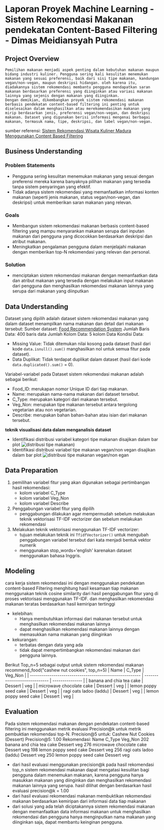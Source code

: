 # Laporan Proyek Machine Learning - Sistem Rekomendasi Makanan pendekatan Content-Based Filtering - Dimas Meidiansyah Putra

## Project Overview
    Pemilihan makanan menjadi aspek penting dalam kebutuhan makanan maupun bidang industri kuliner. Pengguna sering kali kesulitan menemukan makanan yang sesuai preferensi, baik dari sisi tipe makanan, kandungan vegan/non-vegan, maupun deskripsi hidangan. oleh karena itu, diadakannya sistem rekomendasi membantu pengguna mendapatkan saran makanan berdasarkan preferensi yang diinginkan atau variasi makanan lainnya yang sejenis dengan makanan yang diinginkan. 
    Dengan demikian, dikembangkan proyek sistem rekomendasi makanan berbasis pendekatan content-based filtering ini penting untuk diselesaikan dalam menghasilkan atau merekomendasikan makanan yang mirip berdasarkan jenis, preferensi vegan/non-vegan, dan deskripsi makanan. Dataset yang digunakan berisi informasi mengenai berbagai makanan, termasuk nama, tipe, deskripsi, dan label vegan/non-vegan.
    
sumber referensi: [Sistem Rekomendasi Wisata Kuliner Madura Menggunakan Content Based Filtering](https://jurnal.yudharta.ac.id/v2/index.php/EXPLORE-IT/article/view/5366)

## Business Understanding    
### Problem Statements
- Pengguna sering kesulitan menemukan makanan yang sesuai dengan preferensi mereka karena banyaknya pilihan makanan yang tersedia tanpa sistem penyaringan yang efektif.
- Tidak adanya sistem rekomendasi yang memanfaatkan informasi konten makanan (seperti jenis makanan, status vegan/non-vegan, dan deskripsi) untuk memberikan saran makanan yang relevan.
### Goals
- Membangun sistem rekomendasi makanan berbasis content-based filtering yang mampu menyarankan makanan serupa dari inputan makanan dari pengguna yang dicocokkan berdasarkan deskripsi dan atribut makanan.
- Meningkatkan pengalaman pengguna dalam menjelajahi makanan dengan memberikan top-N rekomendasi yang relevan dan personal.
### Solution
- menciptakan sistem rekomendasi makanan dengan memanfaatkan data dan atribut makanan yang tersedia dengan melakukan input makanan dari pengguna dan menghasilkan rekomendasi makanan lainnya yang serupa dari makanan yang diinputkan

## Data Understanding
Dataset yang dipilih adalah dataset sistem rekomendasi makanan yang dalam dataset menampilkan nama makanan dan detail dari makanan tersebut:
Sumber dataset: [Food Recommendation System](https://www.kaggle.com/datasets/schemersays/food-recommendation-system)
Jumlah Baris Data: 400 baris data
Jumlah Kolom Data: 5 kolom Data
Kondisi Data:
- Missing Value: Tidak ditemukan nilai kosong pada dataset (hasil dari kode `data.isnull().sum()` manghasilkan nol untuk semua fitur pada dataset).
- Data Duplikat: Tidak terdapat duplikat dalam dataset (hasil dari kode `data.duplicated().sum()` = 0).
  
Variabel-variabel pada Dataset sistem rekomendasi makanan adalah sebagai berikut:
- Food_ID: merukapan nomor Unique ID dari tiap makanan.
- Name: merupakan nama-nama makanan dari dataset tersebut.
- C_Type: merupakan kategori dari makanan tersebut.
- Veg_Non: merupakan tipe makanan tersebut antara tergolong vegetarian atau non vegetarian.
- Describe: merupakan bahan bahan-bahan atau isian dari makanan tersebut.

**teknik visualisasi data dalam menganalisis dataset**
- Identifikasi distribusi variabel kategori tipe makanan disajikan dalam bar plot
![distribusi tipe makanan)](https://github.com/user-attachments/assets/4fc70d03-7a09-440d-b4cf-a2d834840254)
- Identifikasi distribusi variabel tipe makanan vegan/non vegan disajikan dalam bar plot
![distribusi tipe makanan vegan/non egan](https://github.com/user-attachments/assets/866d36b2-eaab-4d08-bb31-d2cb025f4f35)

## Data Preparation
1. pemilihan variabel fitur yang akan digunakan sebagai pertimbangan hasil rekomendasi:
   - kolom variabel C_Type
   - kolom variabel Veg_Non
   - kolom variabel Describe
2. Penggabungan variabel fitur yang dipilih
   - penggabungan dilakukan agar mempermudah sebelum melakukan teknik vektorisasi TF-IDF vectorizer dan sebelum melakukan rekomendasi
3. Melakukan teknik vektorisasi menggunakan TF-IDF vectorizer:
   - tujuan melakukan teknik ini `TfidfVectorizer()` untuk mengubah penggabungan variabel tersebut dari kata menjadi bentuk vektor numerik
   - menggunakan stop_words='english' karenakan dataset menggunakan bahasa Inggris.

## Modeling
cara kerja sistem rekomendasi ini dengan menggunakan pendekatan content-based Filtering menghitung hasil kesamaan tiap makanan menggunakan teknik cosine similarity dari hasil penggabungan fitur yang di proses vektorisasi menggunakan TF-IDF. dan menghasilkan rekomendasi makanan teratas berdasarkan hasil kemiripan tertinggi
- kelebihan:
  - Hanya membutuhkan informasi dari makanan tersebut untuk menghasilkan rekomendasi makanan lainnya
  - dapat menghasilkan rekomendasi makanan lainnya dengan memasukkan nama makanan yang diinginkan
- kekurangan:
  - terbatas dengan data yang ada
  - tidak dapat mempertimbangkan rekomendasi makanan dari pengguna lainnya.

Berikut Top_n=5 sebagai output untuk sistem rekomendasi makanan
recommend_food("cashew nut cookies", top_n=5)
| Name	                                                   | C_Type                        | Veg_Non         |
| -------------------------------------------------------- | ----------------------------- | --------------- |
| banana and chia tea cake                                 | Dessert                       | veg             |
| microwave chocolate cake                                 | Dessert                       | veg             |
| lemon poppy seed cake                                    | Dessert                       | veg             |
| ragi oats ladoo (laddu)                                  | Dessert                       | veg             |
| lemon poppy seed cake                                    | Dessert                       | veg             |


## Evaluation
Pada sistem rekomendasi makanan dengan pendekatan content-based filtering ini menggunakan metrik evaluasi Precision@k untuk metrik pembuktian rekomendasi top-N.
Precision@5 untuk: Cashew Nut Cookies (Dessert)
Precision@5: 1.00
Rekomendasi:
                         Name   C_Type Veg_Non
202  banana and chia tea cake  Dessert     veg
276  microwave chocolate cake  Dessert     veg
198     lemon poppy seed cake  Dessert     veg
256   ragi oats ladoo (laddu)  Dessert     veg
250    lemon poppy seed cake   Dessert     veg

- dari hasil evaluasi menggunakan precision@k pada hasil rekomendasi top_n sistem rekomendasi makanan dapat mengatasi kesulitan bagi pengguna dalam menemukan makanan, karena pengguna hanya masukkan makanan yang diinginkan dan menghasilkan rekomendasi makanan lainnya yang serupa. hasil dilihat dengan berdasarkan hasil evaluasi precision@k = 1.00
- dari hasil evaluasi rekomendasi makanan membuktikan rekomendasi makanan berdasarkan kemiripan dari informasi data tiap makanan
- dari solusi yang ada telah diciptakannya sistem rekomendasi makanan dengan memanfaatkan data informasi makanan untuk menghasilkan rekomendasi dan pengguna hanya menginputkan nama makanan yang diinginkan saja, dapat membantu keinginan pengguna.
